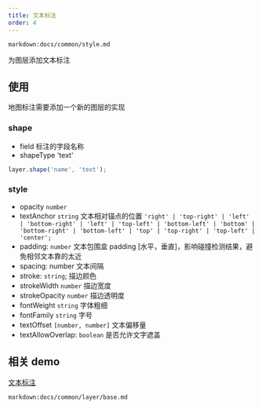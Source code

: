 ```yaml
---
title: 文本标注
order: 4
---
```


`markdown:docs/common/style.md`

为图层添加文本标注

## 使用

地图标注需要添加一个新的图层的实现

### shape

- field 标注的字段名称
- shapeType 'text'

```javascript
layer.shape('name', 'text');
```

### style

- opacity `number`
- textAnchor `string` 文本相对锚点的位置
  `'right' | 'top-right' | 'left' | 'bottom-right' | 'left' | 'top-left' | 'bottom-left' | 'bottom' | 'bottom-right' | 'bottom-left' | 'top' | 'top-right' | 'top-left' | 'center';`
- padding: `number` 文本包围盒 padding [水平，垂直]，影响碰撞检测结果，避免相邻文本靠的太近
- spacing: number 文本间隔
- stroke: `string`; 描边颜色
- strokeWidth `number` 描边宽度
- strokeOpacity `number` 描边透明度
- fontWeight `string` 字体粗细
- fontFamily `string` 字号
- textOffset `[number, number]` 文本偏移量
- textAllowOverlap: `boolean` 是否允许文字遮盖

## 相关 demo

[文本标注](../../../examples/point/text#point_text)

`markdown:docs/common/layer/base.md`
